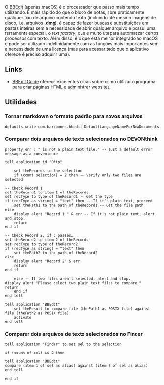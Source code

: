 
O [BBEdit](https://www.barebones.com/products/bbedit/) (apenas macOS) é o processador que passo mais tempo utilizando. É mais rápido do que o bloco de notas, abre praticamente qualquer tipo de arquivo contendo texto (incluindo até mesmo imagens de disco, i.e. arquivos **.dmg**), é capaz de fazer buscas e substituições em pastas inteiras sem a necessidade de abrir qualquer arquivo e possui uma ferramenta especial, o *text factory*, que é muito útil para automatizar certos processos com texto. Além disso, é o que está melhor integrado ao macOS e pode ser utilizado indefinidamente com as funções mais importantes sem a necessidade de uma licença (mas para acessar tudo que o aplicativo oferece é preciso adquirir uma).

## Links

- [BBEdit Guide](https://bbedit-guide.netlify.app/index.html) oferece excelentes dicas sobre como utilizar o programa para criar páginas HTML e administrar websites.


## Utilidades

### Tornar markdown o formato padrão para novos arquivos

```bash
defaults write com.barebones.bbedit DefaultLanguageNameForNewDocuments -string "Markdown"
```


### Comparar dois arquivos de texto selecionados no DEVONthink

```applescript
property err : " is not a plain text file." -- Just a default error message as a convenience

tell application id "DNtp"

	set theRecords to the selection
	if (count selection) = 2 then -- Verify only two files are selected

-- Check Record 1
set theRecord1 to item 1 of theRecords
set recType to type of theRecord1 -- Get the type
if (recType as string) = "text" then -- If it's plain text, proceed
	set thePath1 to the path of theRecord1 -- Get the file path
else
	display alert "Record 1 " & err -- If it's not plain text, alert and stop.
	return
end if

-- Check Record 2, if 1 passes…
set theRecord2 to item 2 of theRecords
set recType to type of theRecord2
if (recType as string) = "text" then
	set thePath2 to the path of theRecord2
else
	display alert "Record 2" & err
	return
end if

	else -- If two files aren't selected, alert and stop.
display alert "Please select two plain text files to compare."
return
	end if
end tell

tell application "BBEdit"
	set theResult to compare file (thePath1 as POSIX file) against file (thePath2 as POSIX file)
	activate
end tell

```


### Comparar dois arquivos de texto selecionados no Finder

```applescript
tell application "Finder" to set sel to the selection

if (count of sel) is 2 then

tell application "BBEdit"
compare (item 1 of sel as alias) against (item 2 of sel as alias)
end tell

end if
```
